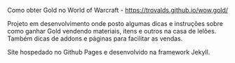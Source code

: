 Como obter Gold no World of Warcraft - https://trovalds.github.io/wow.gold/

Projeto em desenvolvimento onde posto algumas dicas e instruções sobre como ganhar Gold vendendo materiais, itens e outros na casa de lelões. Também dicas de addons e páginas para facilitar as vendas.

Site hospedado no Github Pages e desenvolvido na framework Jekyll.